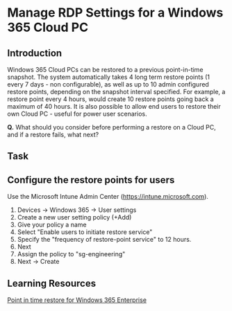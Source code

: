 # Manage RDP Settings for a Windows 365 Cloud PC

## Introduction

Windows 365 Cloud PCs can be restored to a previous point-in-time snapshot. The system automatically takes 4 long term restore points (1 every 7 days - non configurable), as well as up to 10 admin configured restore points, depending on the snapshot interval specified. For example, a restore point every 4 hours, would create 10 restore points going back a maximum of 40 hours. It is also possible to allow end users to restore their own Cloud PC - useful for power user scenarios.

**Q.** What should you consider before performing a restore on a Cloud PC, and if a restore fails, what next?

## Task



## Configure the restore points for users

Use the Microsoft Intune Admin Center (https://intune.microsoft.com).

1. Devices -> Windows 365 -> User settings
2. Create a new user setting policy (+Add)
3. Give your policy a name
4. Select "Enable users to initiate restore service"
5. Specify the "frequency of restore-point service" to 12 hours.
6. Next
7. Assign the policy to "sg-engineering"
8. Next -> Create

## Learning Resources

[Point in time restore for Windows 365 Enterprise](https://learn.microsoft.com/en-us/windows-365/enterprise/restore-overview)

